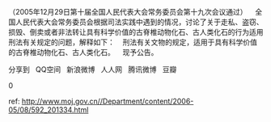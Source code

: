 
（2005年12月29日第十届全国人民代表大会常务委员会第十九次会议通过）    全国人民代表大会常务委员会根据司法实践中遇到的情况，讨论了关于走私、盗窃、损毁、倒卖或者非法转让具有科学价值的古脊椎动物化石、古人类化石的行为适用刑法有关规定的问题，解释如下：    刑法有关文物的规定，适用于具有科学价值的古脊椎动物化石、古人类化石。    现予公告。                                             


分享到  
       QQ空间  
       新浪微博  
       人人网  
       腾讯微博  
       豆瓣  
       
0






 ref: <http://www.moj.gov.cn//Department/content/2006-05/08/592_201334.html>